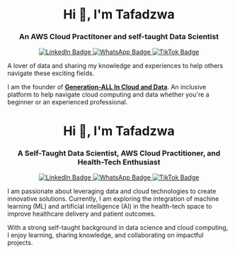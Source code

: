 <h1 align="center">Hi 👋, I'm Tafadzwa</h1>
<h3 align="center">An AWS Cloud Practitoner and self-taught Data Scientist</h3>

<p align="center">
  <a href="https://www.linkedin.com/in/tafadzwa-chigwada/">
    <img src="https://img.shields.io/badge/LinkedIn-Profile-informational?style=flat&logo=linkedin&logoColor=white&color=0D76A8" alt="LinkedIn Badge"/>
  </a>
  <a href="https://whatsapp.com/channel/0029Vaed1so8KMqohmuaJ81y">
    <img src="https://img.shields.io/badge/WhatsApp-Channel-informational?style=flat&logo=whatsapp&logoColor=white&color=25D366" alt="WhatsApp Badge"/>
  </a>
  <a href="https://www.tiktok.com/@genz_in_data">
    <img src="https://img.shields.io/badge/TikTok-Profile-informational?style=flat&logo=tiktok&logoColor=white&color=000000" alt="TikTok Badge"/>
  </a>
</p>

<p>
  A lover of data and sharing my knowledge and experiences to help others navigate these exciting fields.
</p>

<p>
 I am the founder of <a href="https://linktr.ee/genall_data_cloud"><strong>Generation-ALL In Cloud and Data</strong></a>. An inclusive platform to help navigate cloud computing and data whether you're a beginner or an experienced professional.
</p>













<h1 align="center">Hi 👋, I'm Tafadzwa</h1>
<h3 align="center">A Self-Taught Data Scientist, AWS Cloud Practitioner, and Health-Tech Enthusiast</h3>

<p align="center">
  <a href="https://www.linkedin.com/in/tafadzwa-chigwada/">
    <img src="https://img.shields.io/badge/LinkedIn-Profile-informational?style=flat&logo=linkedin&logoColor=white&color=0D76A8" alt="LinkedIn Badge"/>
  </a>
  <a href="https://whatsapp.com/channel/0029Vaed1so8KMqohmuaJ81y">
    <img src="https://img.shields.io/badge/WhatsApp-Channel-informational?style=flat&logo=whatsapp&logoColor=white&color=25D366" alt="WhatsApp Badge"/>
  </a>
  <a href="https://www.tiktok.com/@genz_in_data">
    <img src="https://img.shields.io/badge/TikTok-Profile-informational?style=flat&logo=tiktok&logoColor=white&color=000000" alt="TikTok Badge"/>
  </a>
</p>

<p>
  I am passionate about leveraging data and cloud technologies to create innovative solutions. Currently, I am exploring the integration of machine learning (ML) and artificial intelligence (AI) in the health-tech space to improve healthcare delivery and patient outcomes.
</p>

<p>
  With a strong self-taught background in data science and cloud computing, I enjoy learning, sharing knowledge, and collaborating on impactful projects.
</p>

